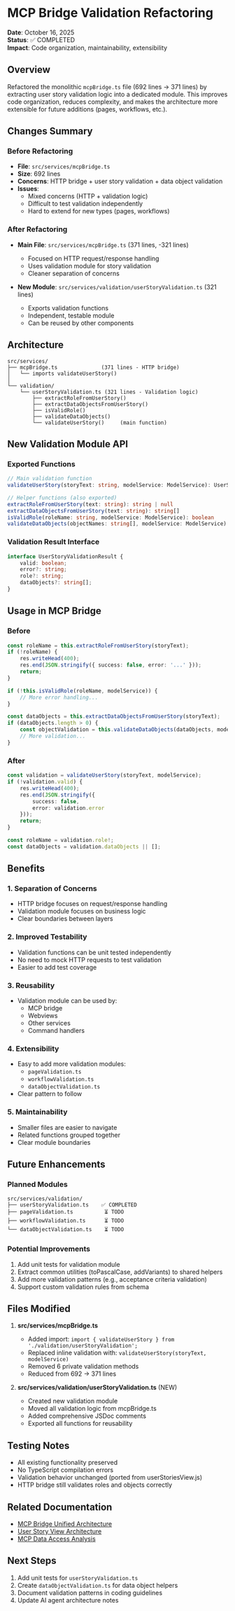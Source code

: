 # MCP Bridge Validation Refactoring

**Date**: October 16, 2025  
**Status**: ✅ COMPLETED  
**Impact**: Code organization, maintainability, extensibility

## Overview

Refactored the monolithic `mcpBridge.ts` file (692 lines → 371 lines) by extracting user story validation logic into a dedicated module. This improves code organization, reduces complexity, and makes the architecture more extensible for future additions (pages, workflows, etc.).

## Changes Summary

### Before Refactoring
- **File**: `src/services/mcpBridge.ts`
- **Size**: 692 lines
- **Concerns**: HTTP bridge + user story validation + data object validation
- **Issues**: 
  - Mixed concerns (HTTP + validation logic)
  - Difficult to test validation independently
  - Hard to extend for new types (pages, workflows)

### After Refactoring
- **Main File**: `src/services/mcpBridge.ts` (371 lines, -321 lines)
  - Focused on HTTP request/response handling
  - Uses validation module for story validation
  - Cleaner separation of concerns

- **New Module**: `src/services/validation/userStoryValidation.ts` (321 lines)
  - Exports validation functions
  - Independent, testable module
  - Can be reused by other components

## Architecture

```
src/services/
├── mcpBridge.ts              (371 lines - HTTP bridge)
│   └── imports validateUserStory()
│
└── validation/
    └── userStoryValidation.ts (321 lines - Validation logic)
        ├── extractRoleFromUserStory()
        ├── extractDataObjectsFromUserStory()
        ├── isValidRole()
        ├── validateDataObjects()
        └── validateUserStory()     (main function)
```

## New Validation Module API

### Exported Functions

```typescript
// Main validation function
validateUserStory(storyText: string, modelService: ModelService): UserStoryValidationResult

// Helper functions (also exported)
extractRoleFromUserStory(text: string): string | null
extractDataObjectsFromUserStory(text: string): string[]
isValidRole(roleName: string, modelService: ModelService): boolean
validateDataObjects(objectNames: string[], modelService: ModelService): ValidationResult
```

### Validation Result Interface

```typescript
interface UserStoryValidationResult {
    valid: boolean;
    error?: string;
    role?: string;
    dataObjects?: string[];
}
```

## Usage in MCP Bridge

### Before
```typescript
const roleName = this.extractRoleFromUserStory(storyText);
if (!roleName) {
    res.writeHead(400);
    res.end(JSON.stringify({ success: false, error: '...' }));
    return;
}

if (!this.isValidRole(roleName, modelService)) {
    // More error handling...
}

const dataObjects = this.extractDataObjectsFromUserStory(storyText);
if (dataObjects.length > 0) {
    const objectValidation = this.validateDataObjects(dataObjects, modelService);
    // More validation...
}
```

### After
```typescript
const validation = validateUserStory(storyText, modelService);
if (!validation.valid) {
    res.writeHead(400);
    res.end(JSON.stringify({ 
        success: false,
        error: validation.error
    }));
    return;
}

const roleName = validation.role!;
const dataObjects = validation.dataObjects || [];
```

## Benefits

### 1. **Separation of Concerns**
- HTTP bridge focuses on request/response handling
- Validation module focuses on business logic
- Clear boundaries between layers

### 2. **Improved Testability**
- Validation functions can be unit tested independently
- No need to mock HTTP requests to test validation
- Easier to add test coverage

### 3. **Reusability**
- Validation module can be used by:
  - MCP bridge
  - Webviews
  - Other services
  - Command handlers

### 4. **Extensibility**
- Easy to add more validation modules:
  - `pageValidation.ts`
  - `workflowValidation.ts`
  - `dataObjectValidation.ts`
- Clear pattern to follow

### 5. **Maintainability**
- Smaller files are easier to navigate
- Related functions grouped together
- Clear module boundaries

## Future Enhancements

### Planned Modules
```
src/services/validation/
├── userStoryValidation.ts    ✅ COMPLETED
├── pageValidation.ts          ⏳ TODO
├── workflowValidation.ts      ⏳ TODO
└── dataObjectValidation.ts    ⏳ TODO
```

### Potential Improvements
1. Add unit tests for validation module
2. Extract common utilities (toPascalCase, addVariants) to shared helpers
3. Add more validation patterns (e.g., acceptance criteria validation)
4. Support custom validation rules from schema

## Files Modified

1. **src/services/mcpBridge.ts**
   - Added import: `import { validateUserStory } from './validation/userStoryValidation';`
   - Replaced inline validation with: `validateUserStory(storyText, modelService)`
   - Removed 6 private validation methods
   - Reduced from 692 → 371 lines

2. **src/services/validation/userStoryValidation.ts** (NEW)
   - Created new validation module
   - Moved all validation logic from mcpBridge.ts
   - Added comprehensive JSDoc comments
   - Exported all functions for reusability

## Testing Notes

- All existing functionality preserved
- No TypeScript compilation errors
- Validation behavior unchanged (ported from userStoriesView.js)
- HTTP bridge still validates roles and objects correctly

## Related Documentation

- [MCP Bridge Unified Architecture](../../MCP-BRIDGE-UNIFIED-ARCHITECTURE.md)
- [User Story View Architecture](./user-stories-view-architecture.md)
- [MCP Data Access Analysis](../../MCP-DATA-ACCESS-ANALYSIS.md)

## Next Steps

1. Add unit tests for `userStoryValidation.ts`
2. Create `dataObjectValidation.ts` for data object helpers
3. Document validation patterns in coding guidelines
4. Update AI agent architecture notes
